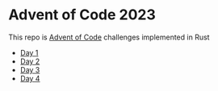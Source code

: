 # Advent of Code 2023

This repo is [Advent of Code](https://adventofcode.com/2023) challenges implemented in Rust

- [Day 1](./day-01)
- [Day 2](./day-02)
- [Day 3](./day-03)
- [Day 4](./day-04)

